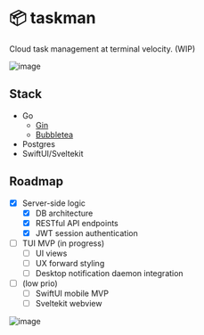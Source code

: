 # 📦 taskman

Cloud task management at terminal velocity. (WIP)

![image](https://github.com/user-attachments/assets/e50d9531-4a17-4f80-a026-68b8bb3edfe7)


## Stack

- Go
    - [Gin](https://github.com/gin-gonic/gin)
    - [Bubbletea](https://github.com/charmbracelet/bubbletea)
- Postgres
- SwiftUI/Sveltekit


## Roadmap

- [x] Server-side logic
    - [x] DB architecture
    - [x] RESTful API endpoints
    - [x] JWT session authentication

- [ ] TUI MVP (in progress)
    - [ ] UI views
    - [ ] UX forward styling
    - [ ] Desktop notification daemon integration

- [ ] (low prio)
    - [ ] SwiftUI mobile MVP
    - [ ] Sveltekit webview

![image](https://github.com/user-attachments/assets/69eebaf9-4b35-4e6f-ade1-33dddda20744)
